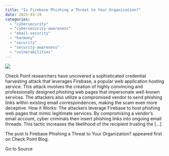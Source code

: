 ```yaml
---
title: "Is Firebase Phishing a Threat to Your Organization?"
date: 2025-03-19
categories: 
  - "cybersecurity"
  - "cybersecurity-awareness"
  - "email-security"
  - "harmony"
  - "security"
  - "security-awareness"
  - "vulnerabilities"
---
```


![](https://blog.checkpoint.com/wp-content/uploads/2024/12/US-Treasury-Breach-blog-3-e1735684130878.jpg)

Check Point researchers have uncovered a sophisticated credential harvesting attack that leverages Firebase, a popular web application hosting service. This attack involves the creation of highly convincing and professionally designed phishing web pages that impersonate well-known services. The attackers also utilize a compromised vendor to send phishing links within existing email correspondences, making the scam even more deceptive. How it Works: The attackers leverage Firebase to host phishing web pages that mimic legitimate services. By compromising a vendor’s email account, cyber criminals then insert phishing links into ongoing email threads. This tactic increases the likelihood of the recipient trusting the \[…\]

The post Is Firebase Phishing a Threat to Your Organization? appeared first on Check Point Blog.

Go to Source
